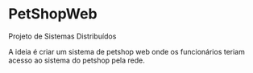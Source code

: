 # PetShopWeb
Projeto de Sistemas Distribuídos

A ideia é criar um sistema de petshop web onde os funcionários teriam acesso ao sistema do petshop pela rede.
